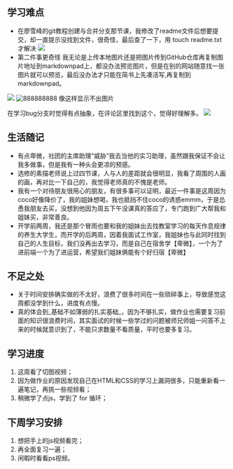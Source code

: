 ## 学习难点
* 在廖雪峰的git教程创建与合并分支那节课，我修改了readme文件后想要提交，却一直提示没找到文件，很奇怪，最后查了一下，用 touch readme.txt才解决
![](https://upload-images.jianshu.io/upload_images/16977490-e9b5adc521066b6d.png?imageMogr2/auto-orient/strip%7CimageView2/2/w/1240)
* 第二件事更奇怪 我无论是上传本地图片还是把图片传到GitHub仓库再复制图片地址到markdownpad上，都没办法预览图片，但是在别的网站随意找一张图片就可以预览，最后没办法才只能在简书上先凑活写,再复制到markdownpad。



![](https://upload-images.jianshu.io/upload_images/16977490-f50652f539dc04b3.png?imageMogr2/auto-orient/strip%7CimageView2/2/w/1240)
![888888888](一轮考核_0000s_0004s_0003s_0006_XTrac.png) 像这样显示不出图片



在学习bug分支时觉得有点抽象，在评论区里找到这个，觉得好理解多。
![](https://upload-images.jianshu.io/upload_images/16977490-0ca5694ba82890af.png?imageMogr2/auto-orient/strip%7CimageView2/2/w/1240)

## 生活随记
* 有点卑微，社团的主席助理“威胁”我去当他的实习助理，虽然跟我保证不会让我多做事，但是我有一种头会更凉的预感。
* 选修的素描老师说上过四节课，人与人的差距就会很明显，我看了周围的人画的画，再对比一下自己的，我觉得老师真的不愧是老师。
* 我有一个对待朋友很用心的朋友，有很多事可以证明，最近一件事是这周因为coco好像降价了，我的姐妹想喝，我也抵挡不住coco的诱惑emmm，于是怂恿我朋友去买，没想到他因为周五下午没课真的答应了，专门跑到广大帮我和姐妹买，非常善良。
* 开学前两周，我还是那个冒雨也要和我的姐妹出去找教室学习的每天作息规律的养生大学生，而开学的后两周，因着我面试工作室，我姐妹也与此同时找到自己的人生目标，我们没再出去学习，而是自己在宿舍学【卑微】，一个为了进前端一个为了进运营，希望我们姐妹俩能有个好归宿【卑微】
## 不足之处
* 关于时间安排确实做的不太好，浪费了很多时间在一些琐碎事上，导致感觉这周都没学到什么，进度有点慢。
* 真的体会到_基础不如薄弱的扎实基础_，因为不够扎实，做作业也需要复习前面的知识很浪费时间，其实面试的时候一些学过的问题被师兄师姐一问答不上来的时候就意识到了，不能只求数量不看质量，平时也要多复习。
## 学习进度
1. 这周看了切图视频；
2. 因为做作业的原因发现自己在HTML和CSS的学习上漏洞很多，只能重新看一遍笔记，再挑一些视频看；
3. 稍微学了点js，学到了 for 循环；

## 下周学习安排
1. 想把手上的js视频看完；
2. 再全面复习一遍；
3. 闲暇时看看ps视频。